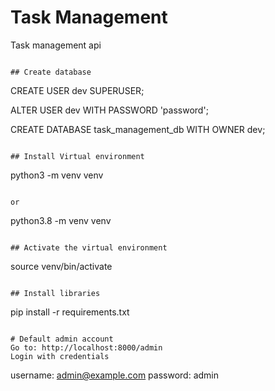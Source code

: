 # Task Management

Task management api



```

## Create database
```
CREATE USER dev SUPERUSER;

ALTER USER dev WITH PASSWORD 'password';

CREATE DATABASE task_management_db WITH OWNER dev;
```

## Install Virtual environment
```
python3 -m venv venv
```

or

```
python3.8 -m venv venv
```

## Activate the virtual environment
```
source venv/bin/activate
```

## Install libraries
```
pip install -r requirements.txt
```

# Default admin account
Go to: http://localhost:8000/admin
Login with credentials
```
username: admin@example.com
password: admin
```
